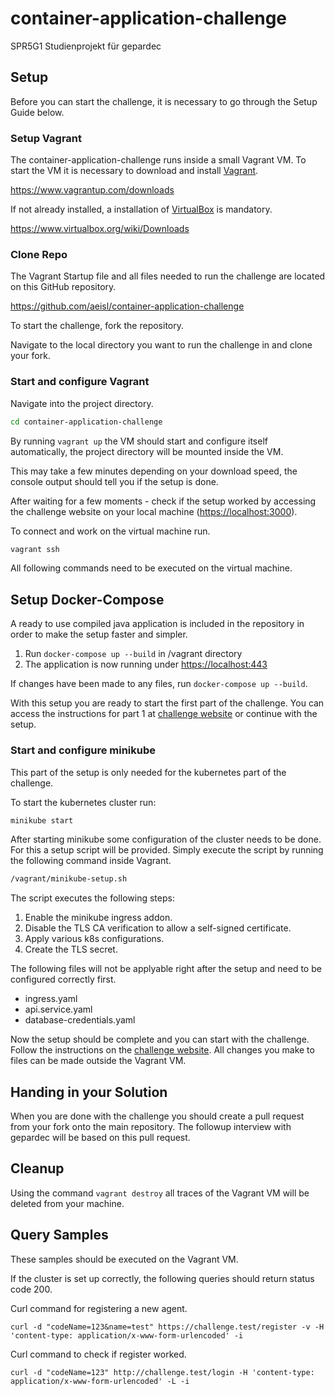 # container-application-challenge
SPR5G1 Studienprojekt für gepardec

<!-- Introduction / Begrüßung -->
## Setup

Before you can start the challenge, it is necessary to go through the Setup Guide below.

### Setup Vagrant

The container-application-challenge runs inside a small Vagrant VM. To start the VM it is necessary to download and install [Vagrant](https://www.vagrantup.com/downloads).

<https://www.vagrantup.com/downloads>

If not already installed, a installation of [VirtualBox](https://www.virtualbox.org/wiki/Downloads) is mandatory.

<https://www.virtualbox.org/wiki/Downloads>

### Clone Repo

The Vagrant Startup file and all files needed to run the challenge are located on this GitHub repository.

https://github.com/aeisl/container-application-challenge

To start the challenge, fork the repository.

Navigate to the local directory you want to run the challenge in and clone your fork.

### Start and configure Vagrant

Navigate into the project directory.

```bash
cd container-application-challenge
```

By running `vagrant up` the VM should start and configure itself automatically, the project directory will be mounted inside the VM.

This may take a few minutes depending on your download speed, the console output should tell you if the setup is done.

After waiting for a few moments - check if the setup worked by accessing the challenge website on your local machine ([https://localhost:3000](https://localhost:3000)).

To connect and work on the virtual machine run.

```bash
vagrant ssh
```

All following commands need to be executed on the virtual machine.

## Setup Docker-Compose

A ready to use compiled java application is included in the repository in order to make the setup faster and simpler.

1. Run `docker-compose up --build` in /vagrant directory
2. The application is now running under [https://localhost:443](https://localhost:443)

If changes have been made to any files, run 
`docker-compose up --build`.

With this setup you are ready to start the first part of the challenge. You can access the instructions for part 1 at 
[challenge website](http://localhost:3000/compose-challenges.html) or continue with the setup.

### Start and configure minikube

This part of the setup is only needed for the kubernetes part of the challenge.

To start the kubernetes cluster run:

```bash
minikube start
```

After starting minikube some configuration of the cluster needs to be done. For this a setup script will be provided.
Simply execute the script by running the following command inside Vagrant.

```bash
/vagrant/minikube-setup.sh
```

The script executes the following steps:

1. Enable the minikube ingress addon.
2. Disable the TLS CA verification to allow a self-signed certificate.
3. Apply various k8s configurations.
4. Create the TLS secret.

The following files will not be applyable right after the setup and need to be configured correctly first.

- ingress.yaml
- api.service.yaml
- database-credentials.yaml

Now the setup should be complete and you can start with the challenge.
Follow the instructions on the [challenge website](http://localhost:3000/).
All changes you make to files can be made outside the Vagrant VM.

## Handing in your Solution

When you are done with the challenge you should create a pull request from your fork onto the main repository.
The followup interview with gepardec will be based on this pull request.

## Cleanup

Using the command `vagrant destroy` all traces of the Vagrant VM will be deleted from your machine.

## Query Samples

These samples should be executed on the Vagrant VM.

If the cluster is set up correctly, the following queries should return status code 200.

Curl command for registering a new agent.

    curl -d "codeName=123&name=test" https://challenge.test/register -v -H 'content-type: application/x-www-form-urlencoded' -i

Curl command to check if register worked.

    curl -d "codeName=123" http://challenge.test/login -H 'content-type: application/x-www-form-urlencoded' -L -i  

<!-- ## FAQ -->

<!-- 
My ingress, api and database are correct according to the challenge-website validations but the ingress can not be applied.

Answer:

```bash
kubectl delete -A ValidatingWebhookConfiguration ingress-nginx-admission
``` 
-->
